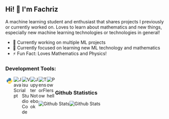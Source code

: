 ## Hi! 👋 I'm Fachriz

A machine learning student and enthusiast that shares projects I previously or currently worked on. Loves to learn about mathematics and new things, especially new machine learning technologies or technologies in general!

-   🔭 Currently working on multiple ML projects
-   🌱 Currently focused on learning new ML technology and mathematics
-   ⚡ Fun Fact: Loves Mathematics and Physics!

### Development Tools:

[<img align="left" alt="Python" width="26px" src="https://raw.githubusercontent.com/github/explore/80688e429a7d4ef2fca1e82350fe8e3517d3494d/topics/python/python.png" />][python]
[<img align="left" alt="JavaScript" width="26px" src="https://img.icons8.com/color/96/000000/javascript--v2.png" />][js]
[<img align="left" alt="Visual Studio Code" width="26px" src="https://img.icons8.com/color/96/000000/visual-studio-code-2019.png" />][vcs]
[<img align="left" alt="Jupyter Notebook" width="26px" src="https://img.icons8.com/fluency/96/000000/jupyter.png" />][jupyter]
[<img align="left" alt="TensorFlow" width="26px" src="https://seeklogo.com/images/T/tensorflow-logo-02FCED4F98-seeklogo.com.png" />][tensorflow]
<img align="left" alt="Powershell" width="26px" src="https://img.icons8.com/color/96/000000/powershell.png" />

<br />

### Github Statistics

<p align="left">
  <a href="https://github.com/dimasmds">
    <img align="left" alt="Github Stats" src="https://github-readme-stats.vercel.app/api?username=fachrizfx&show_icons=true&hide_border=true&theme=github_dark" />
    <img align="left" alt="Github Stats" src="https://github-readme-stats.vercel.app/api/top-langs/?username=fachrizfx&show_icons=true&layout=compact&hide_border=true&theme=github_dark" />
  </a>
</p>

<br />

[python]: https://python.org/
[js]: https://www.javascript.com/
[vcs]: https://en.wikipedia.org/wiki/Visual_Studio_Code
[jupyter]: https://en.wikipedia.org/wiki/Project_Jupyter
[tensorflow]: https://tensorflow.org
